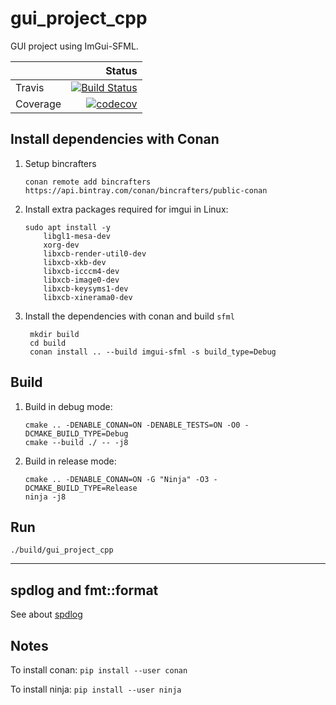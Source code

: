 # gui_project_cpp

GUI project using ImGui-SFML.

| |Status|
|---|---:|
|Travis|[![Build Status](https://travis-ci.org/spjuanjoc/gui_project_cpp.svg?branch=main)](https://travis-ci.org/spjuanjoc/gui_project_cpp)|
|Coverage|[![codecov](https://codecov.io/gh/spjuanjoc/gui_project_cpp/branch/main/graph/badge.svg)](https://codecov.io/gh/spjuanjoc/gui_project_cpp)|


## Install dependencies with Conan

1. Setup bincrafters

    `conan remote add bincrafters https://api.bintray.com/conan/bincrafters/public-conan`

2. Install extra packages required for imgui in Linux:

    ````
    sudo apt install -y 
        libgl1-mesa-dev
        xorg-dev
        libxcb-render-util0-dev
        libxcb-xkb-dev
        libxcb-icccm4-dev
        libxcb-image0-dev
        libxcb-keysyms1-dev
        libxcb-xinerama0-dev
    ````

3. Install the dependencies with conan and build `sfml`

   ````
    mkdir build
    cd build
    conan install .. --build imgui-sfml -s build_type=Debug
    ````

## Build

1. Build in debug mode:

    ````
    cmake .. -DENABLE_CONAN=ON -DENABLE_TESTS=ON -O0 -DCMAKE_BUILD_TYPE=Debug
    cmake --build ./ -- -j8
    ````

2. Build in release mode:

    ````
    cmake .. -DENABLE_CONAN=ON -G "Ninja" -O3 -DCMAKE_BUILD_TYPE=Release
    ninja -j8
    ````

## Run 

    ./build/gui_project_cpp

---

## spdlog and fmt::format

See about [spdlog](https://github.com/gabime/spdlog/wiki/3.-Custom-formatting)

## Notes

To install conan: `pip install --user conan`

To install ninja: `pip install --user ninja`